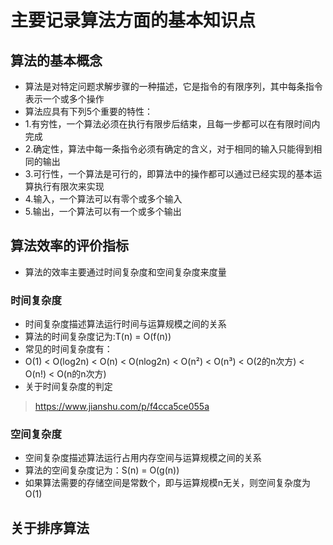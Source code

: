 # 主要记录算法方面的基本知识点

## 算法的基本概念
* 算法是对特定问题求解步骤的一种描述，它是指令的有限序列，其中每条指令表示一个或多个操作
* 算法应具有下列5个重要的特性：
* 1.有穷性，一个算法必须在执行有限步后结束，且每一步都可以在有限时间内完成
* 2.确定性，算法中每一条指令必须有确定的含义，对于相同的输入只能得到相同的输出
* 3.可行性，一个算法是可行的，即算法中的操作都可以通过已经实现的基本运算执行有限次来实现
* 4.输入，一个算法可以有零个或多个输入
* 5.输出，一个算法可以有一个或多个输出

## 算法效率的评价指标
* 算法的效率主要通过时间复杂度和空间复杂度来度量

### 时间复杂度
* 时间复杂度描述算法运行时间与运算规模之间的关系
* 算法的时间复杂度记为:T(n) = O(f(n))
* 常见的时间复杂度有：
* O(1) < O(log2n) < O(n) < O(nlog2n) < O(n²) < O(n³) < O(2的n次方) < O(n!) < O(n的n次方)
* 关于时间复杂度的判定
> https://www.jianshu.com/p/f4cca5ce055a

### 空间复杂度
* 空间复杂度描述算法运行占用内存空间与运算规模之间的关系
* 算法的空间复杂度记为：S(n) = O(g(n))
* 如果算法需要的存储空间是常数个，即与运算规模n无关，则空间复杂度为O(1)

## 关于排序算法
